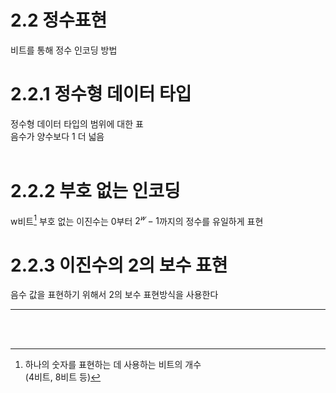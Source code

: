 # 2.2 정수표현

비트를 통해 정수 인코딩 방법

# 2.2.1 정수형 데이터 타입

정수형 데이터 타입의 범위에 대한 표
<br>
음수가 양수보다 1 더 넓음
<br><br>

# 2.2.2 부호 없는 인코딩
w비트[^1] 부호 없는 이진수는 0부터 $2^𝑤−1$까지의 정수를 유일하게 표현

# 2.2.3 이진수의 2의 보수 표현
음수 값을 표현하기 위해서 2의 보수 표현방식을 사용한다





___

<br>

[^1]: 하나의 숫자를 표현하는 데 사용하는 비트의 개수 <br>(4비트, 8비트 등)
<br>
